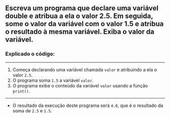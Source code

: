 ## Escreva um programa que declare uma variável double e atribua a ela o valor 2.5. Em seguida, some o valor da variável com o valor 1.5 e atribua o resultado à mesma variável. Exiba o valor da variável.

### Explicado o código:
---

1. Começa declarando uma variável chamada `valor` e atribuindo a ela o valor `2.5`. 
2. O programa soma `1.5` a variável `valor`. 
3. O programa exibe o conteúdo da variável `valor` usando a função `print()`.
---
- O resultado da execução deste programa será `4.0`, que é o resultado da soma de `2.5` e `1.5`.